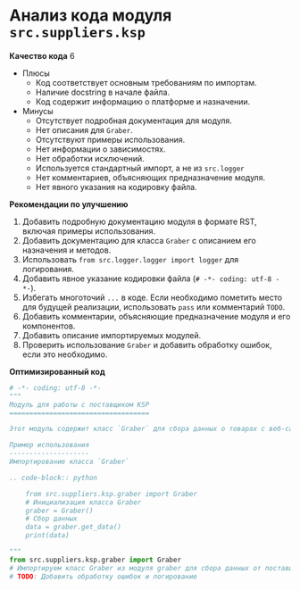 # Анализ кода модуля `src.suppliers.ksp`

**Качество кода**
6
- Плюсы
    - Код соответствует основным требованиям по импортам.
    - Наличие docstring в начале файла.
    - Код содержит информацию о платформе и назначении.
- Минусы
    - Отсутствует подробная документация для модуля.
    - Нет описания для `Graber`.
    - Отсутствуют примеры использования.
    - Нет информации о зависимостях.
    - Нет обработки исключений.
    - Используется стандартный импорт, а не из `src.logger`
    - Нет комментариев, объясняющих предназначение модуля.
    - Нет явного указания на кодировку файла.

**Рекомендации по улучшению**
1. Добавить подробную документацию модуля в формате RST, включая примеры использования.
2. Добавить документацию для класса `Graber` с описанием его назначения и методов.
3. Использовать `from src.logger.logger import logger` для логирования.
4. Добавить явное указание кодировки файла (`# -*- coding: utf-8 -*-`).
5. Избегать многоточий `...` в коде. Если необходимо пометить место для будущей реализации, использовать `pass` или комментарий `TODO`.
6. Добавить комментарии, объясняющие предназначение модуля и его компонентов.
7. Добавить описание импортируемых модулей.
8. Проверить использование `Graber` и добавить обработку ошибок, если это необходимо.

**Оптимизированный код**
```python
# -*- coding: utf-8 -*-
"""
Модуль для работы с поставщиком KSP
===================================

Этот модуль содержит класс `Graber` для сбора данных о товарах с веб-сайта поставщика KSP.

Пример использования
--------------------
Импортирование класса `Graber`

.. code-block:: python

    from src.suppliers.ksp.graber import Graber
    # Инициализация класса Graber
    graber = Graber()
    # Сбор данных
    data = graber.get_data()
    print(data)

"""
from src.suppliers.ksp.graber import Graber
# Импортируем класс Graber из модуля graber для сбора данных от поставщика ksp
# TODO: Добавить обработку ошибок и логирование
```
